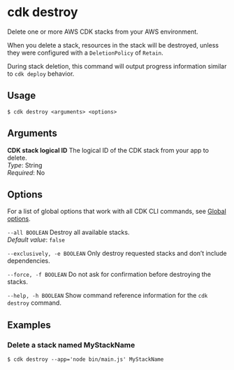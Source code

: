 # cdk destroy<a name="ref-cli-cmd-destroy"></a>

Delete one or more AWS CDK stacks from your AWS environment\.

When you delete a stack, resources in the stack will be destroyed, unless they were configured with a `DeletionPolicy` of `Retain`\.

During stack deletion, this command will output progress information similar to `cdk deploy` behavior\.

## Usage<a name="ref-cli-cmd-destroy-usage"></a>

```
$ cdk destroy <arguments> <options>
```

## Arguments<a name="ref-cli-cmd-destroy-args"></a>

**CDK stack logical ID**  <a name="ref-cli-cmd-destroy-args-stack-name"></a>
The logical ID of the CDK stack from your app to delete\.  
*Type*: String  
*Required*: No

## Options<a name="ref-cli-cmd-destroy-options"></a>

For a list of global options that work with all CDK CLI commands, see [Global options](ref-cli-cmd.md#ref-cli-cmd-options)\.

`--all BOOLEAN`  <a name="ref-cli-cmd-destroy-options-all"></a>
Destroy all available stacks\.  
*Default value*: `false`

`--exclusively, -e BOOLEAN`  <a name="ref-cli-cmd-destroy-options-exclusively"></a>
Only destroy requested stacks and don’t include dependencies\.

`--force, -f BOOLEAN`  <a name="ref-cli-cmd-destroy-options-force"></a>
Do not ask for confirmation before destroying the stacks\.

`--help, -h BOOLEAN`  <a name="ref-cli-cmd-destroy-options-help"></a>
Show command reference information for the `cdk destroy` command\.

## Examples<a name="ref-cli-cmd-destroy-examples"></a>

### Delete a stack named MyStackName<a name="ref-cli-cmd-destroy-examples-1"></a>

```
$ cdk destroy --app='node bin/main.js' MyStackName
```